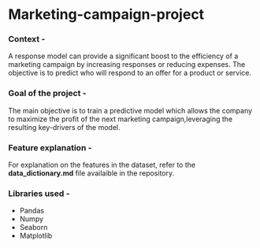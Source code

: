# Marketing-campaign-project

### Context - 
A response model can provide a significant boost to the efficiency of a marketing campaign by increasing responses or reducing expenses. The objective is to predict who will respond to an offer for a product or service.

### Goal of the project - 
The main objective is to train a predictive model which allows the company to maximize the profit of the next marketing campaign,leveraging the resulting key-drivers of the model.

### Feature explanation - 
For explanation on the features in the dataset, refer to the **data_dictionary.md** file availaible in the repository.

### Libraries used - 
* Pandas
* Numpy
* Seaborn
* Matplotlib